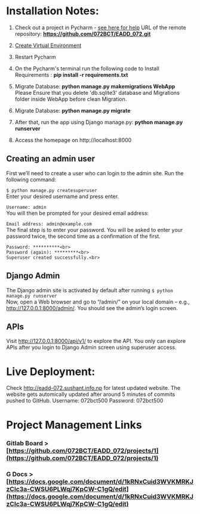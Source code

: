 # Installation Notes:
1. Check out a project in Pycharm - [see here for help](Open%20lms%20folder%20using%20Pycharm)
URL of the remote repository: **https://github.com/072BCT/EADD_072.git**
4.  [Create Virtual Environment](https://www.jetbrains.com/help/pycharm-edu/creating-virtual-environment.html)
5. Restart Pycharm
6. On the Pycharm's terminal run the following code to Install Requirements : **pip install -r requirements.txt**

7.  Migrate Database: **python manage.py makemigrations WebApp** <br>
Please Ensure that you delete 'db.sqlite3' database and Migrations folder inside WebApp before clean Migration.
8. Migrate Database: **python manage.py migrate**
9. After that, run the app using Django manage.py: **python manage.py runserver**
10. Access the homepage on     http://localhost:8000
 
## Creating an admin user
First we’ll need to create a user who can login to the admin site. Run the following command:

`$ python manage.py createsuperuser` <br>
Enter your desired username and press enter. <br>

`Username: admin ` <br>
You will then be prompted for your desired email address: <br>

`Email address: admin@example.com` <br>
The final step is to enter your password. You will be asked to enter your password twice, the second time as a confirmation of the first. <br>

```
Password: **********<br>
Password (again): *********<br>
Superuser created successfully.<br>
```


## Django Admin
The Django admin site is activated by default after running `$ python manage.py runserver`<br>
Now, open a Web browser and go to “/admin/” on your local domain – e.g., http://127.0.0.1:8000/admin/. You should see the admin’s login screen.


## APIs
Visit http://127.0.0.1:8000/api/v1/ to explore the API. You only can explore APIs after you login to Django Admin screen using superuser access.


# Live Deployment:
Check  http://eadd-072.sushant.info.np for latest updated website. The website gets automically updated after around 5 minutes of commits pushed to GitHub.
Username: 072bct500 Password: 072bct500

# Project Management Links
### Gitlab Board > [https://github.com/072BCT/EADD_072/projects/1](https://github.com/072BCT/EADD_072/projects/1)
### G Docs > [https://docs.google.com/document/d/1kRNxCuid3WVKMRKJzClc3a-CWSU6PLWqj7KpCW-C1gQ/edit](https://docs.google.com/document/d/1kRNxCuid3WVKMRKJzClc3a-CWSU6PLWqj7KpCW-C1gQ/edit)

